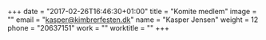 +++
date = "2017-02-26T16:46:30+01:00"
title = "Komite medlem"
image = ""
email = "kasper@kimbrerfesten.dk"
name = "Kasper Jensen"
weight = 12
phone = "20637151"
work = ""
worktitle = ""
+++